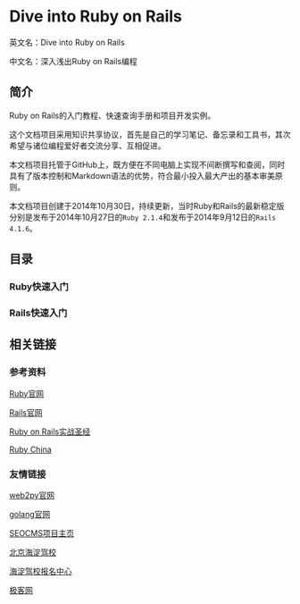 # Dive into Ruby on Rails

英文名：Dive into Ruby on Rails

中文名：深入浅出Ruby on Rails编程


## 简介

Ruby on Rails的入门教程、快速查询手册和项目开发实例。

这个文档项目采用知识共享协议，首先是自己的学习笔记、备忘录和工具书，其次希望与诸位编程爱好者交流分享、互相促进。

本文档项目托管于GitHub上，既方便在不同电脑上实现不间断撰写和查阅，同时具有了版本控制和Markdown语法的优势，符合最小投入最大产出的基本审美原则。

本文档项目创建于2014年10月30日，持续更新，当时Ruby和Rails的最新稳定版分别是发布于2014年10月27日的`Ruby 2.1.4`和发布于2014年9月12日的`Rails 4.1.6`。


## 目录

### Ruby快速入门

### Rails快速入门


## 相关链接

### 参考资料

[Ruby官网](https://www.ruby-lang.org/en/ "简洁、灵活、表达能力极强的动态语言")

[Rails官网](http://rubyonrails.org "最完善、开发效率最高的Web开发框架")

[Ruby on Rails实战圣经](http://ihower.tw/rails4/ "阅读体验一流的Ruby on Rails教程")

[Ruby China](https://ruby-china.org "最好的Ruby中文社区，用户体验好，活跃度高")

### 友情链接

[web2py官网](http://web2py.com "Python轻量级全功能Web开发框架")

[golang官网](http://golang.org "编程体验最接近动态语言的静态语言")

[SEOCMS项目主页](https://github.com/chinakr/seocms "基于Beego，用golang开发，充分考虑了SEO的CMS")

[北京海淀驾校](http://www.haijia.org "海淀驾校官网")

[海淀驾校报名中心](http://www.haijia.net.cn "海淀驾校报名点")

[极客网](http://geek.haijia.net.cn "Apple, 小米, Ruby")